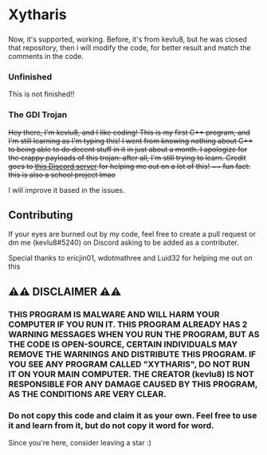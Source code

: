 # Xytharis

#####
Now, it's supported, working.
Before, it's from kevlu8, but he was closed that repository, then i will modify the code, for better result and match the comments in the code.
#####

### Unfinished
This is not finished!!

### The GDI Trojan

~~Hey there, I'm kevlu8, and I like coding! This is my first C++ program, and I'm still learning as I'm typing this!
I went from knowing nothing about C++ to being able to do decent stuff in it in just about a month.
I apologize for the crappy payloads of this trojan: after all, I'm still trying to learn.
Credit goes to [this Discord server](https://www.discord.gg/zw) for helping me out on a lot of this!
~~
fun fact: this is also a school project lmao~~

I will improve it based in the issues. 
## Contributing
If your eyes are burned out by my code, feel free to create a pull request or dm me (kevlu8#5240) on Discord asking to be added as a contributer.

Special thanks to ericjin01, wdotmathree and Luid32 for helping me out on this

## **⚠️⚠️ DISCLAIMER ⚠️⚠️**

### THIS PROGRAM IS MALWARE AND **WILL** HARM YOUR COMPUTER IF YOU RUN IT. THIS PROGRAM ALREADY HAS 2 WARNING MESSAGES WHEN YOU RUN THE PROGRAM, BUT AS THE CODE IS OPEN-SOURCE, CERTAIN INDIVIDUALS MAY REMOVE THE WARNINGS AND DISTRIBUTE THIS PROGRAM. IF YOU SEE ANY PROGRAM CALLED "XYTHARIS", DO NOT RUN IT ON YOUR MAIN COMPUTER. THE CREATOR (kevlu8) IS NOT RESPONSIBLE FOR ANY DAMAGE CAUSED BY THIS PROGRAM, AS THE CONDITIONS ARE VERY CLEAR.

### Do not copy this code and claim it as your own. Feel free to use it and learn from it, but do not copy it word for word.

Since you're here, consider leaving a star :)
